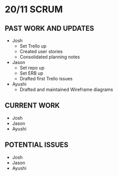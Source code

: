 # 20/11 SCRUM

## PAST WORK AND UPDATES
- Josh
  - Set Trello up
  - Created user stories
  - Consolidated planning notes
- Jason
  - Set repo up
  - Set ERB up
  - Drafted first Trello issues
- Ayushi
  - Drafted and maintained Wireframe diagrams

## CURRENT WORK
- Josh
- Jason
- Ayushi

## POTENTIAL ISSUES
- Josh
- Jason
- Ayushi